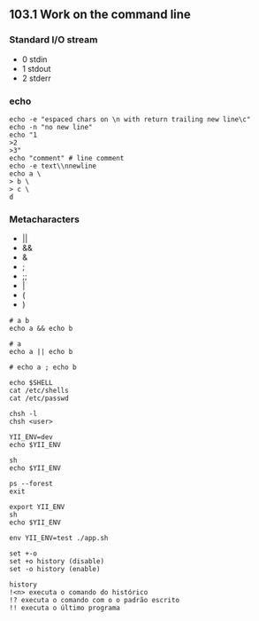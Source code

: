 ## 103.1 Work on the command line

### Standard I/O stream

* 0 stdin
* 1 stdout
* 2 stderr

### echo

```
echo -e "espaced chars on \n with return trailing new line\c"
echo -n "no new line"
echo "1
>2
>3"
echo "comment" # line comment
echo -e text\\nnewline
echo a \
> b \
> c \
d
```

### Metacharacters

* ||
* &&
* &
* ;
* ;;
* |
* (
* )

```
# a b
echo a && echo b

# a
echo a || echo b

# echo a ; echo b
```

```
echo $SHELL
cat /etc/shells
cat /etc/passwd

chsh -l
chsh <user>

YII_ENV=dev
echo $YII_ENV

sh
echo $YII_ENV

ps --forest
exit

export YII_ENV
sh
echo $YII_ENV

env YII_ENV=test ./app.sh

set +-o
set +o history (disable)
set -o history (enable)

history
!<n> executa o comando do histórico
!? executa o comando com o o padrão escrito
!! executa o último programa
```
